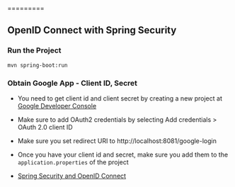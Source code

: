 =========

## OpenID Connect with Spring Security

### Run the Project
```
mvn spring-boot:run
```

### Obtain Google App - Client ID, Secret
- You need to get client id and client secret by creating a new project at [Google Developer Console](https://console.developers.google.com/project/_/apiui/credential?pli=1)
- Make sure to add OAuth2 credentials by selecting Add credentials > OAuth 2.0 client ID
- Make sure you set redirect URI to http://localhost:8081/google-login

- Once you have your client id and secret, make sure you add them to the `application.properties` of the project
- [Spring Security and OpenID Connect](http://www.baeldung.com/spring-security-openid-connect)
